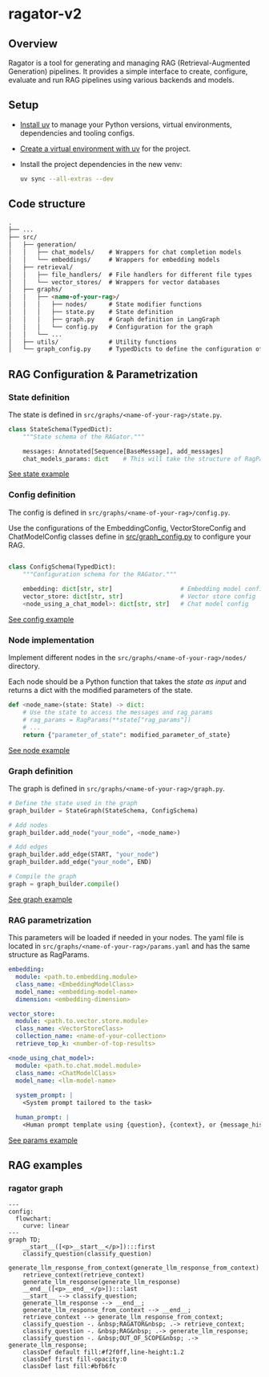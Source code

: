 # ragator-v2

## Overview

Ragator is a tool for generating and managing RAG (Retrieval-Augmented Generation) pipelines. It provides a simple interface to create, configure, evaluate and run RAG pipelines using various backends and models.

## Setup

- [Install uv](https://docs.astral.sh/uv/getting-started/installation/) to manage your Python versions, virtual environments, dependencies and tooling configs. 

- [Create a virtual environment with uv](https://docs.astral.sh/uv/pip/environments/#creating-a-virtual-environment) for the project.

- Install the project dependencies in the new venv:

    ```bash
    uv sync	--all-extras --dev
    ```

## Code structure

```markdown
.
├── ...
├── src/
│   ├── generation/
│   │   ├── chat_models/    # Wrappers for chat completion models
│   │   └── embeddings/     # Wrappers for embedding models
│   ├── retrieval/
│   │   ├── file_handlers/  # File handlers for different file types
│   │   └── vector_stores/  # Wrappers for vector databases
│   ├── graphs/
│   │   ├── <name-of-your-rag>/
│   │   │   ├── nodes/      # State modifier functions
│   │   │   ├── state.py    # State definition
│   │   │   ├── graph.py    # Graph definition in LangGraph
│   │   │   └── config.py   # Configuration for the graph
│   │   └── ...
│   ├── utils/              # Utility functions
│   └── graph_config.py     # TypedDicts to define the configuration of the graphs
```

## RAG Configuration & Parametrization

### State definition
The state is defined in `src/graphs/<name-of-your-rag>/state.py`. 

```python
class StateSchema(TypedDict):
    """State schema of the RAGator."""

    messages: Annotated[Sequence[BaseMessage], add_messages]
    chat_models_params: dict    # This will take the structure of RagParams from the params.py file
```
[See state example](src/graphs/ragator/state.py)

### Config definition
The config is defined in `src/graphs/<name-of-your-rag>/config.py`. 

Use the configurations of the EmbeddingConfig, VectorStoreConfig and ChatModelConfig classes define in [src/graph_config.py](src/graph_config.py) to configure your RAG. 

```python

class ConfigSchema(TypedDict):
    """Configuration schema for the RAGator."""
    
    embedding: dict[str, str]                   # Embedding model config
    vector_store: dict[str, str]                # Vector store config
    <node_using_a_chat_model>: dict[str, str]   # Chat model config
```
[See config example](src/graphs/ragator/config.py)

### Node implementation

Implement different nodes in the `src/graphs/<name-of-your-rag>/nodes/` directory. 

Each node should be a Python function that takes the *state as input* and returns a dict with the modified parameters of the state.

```python
def <node_name>(state: State) -> dict:
    # Use the state to access the messages and rag_params
    # rag_params = RagParams(**state["rag_params"])
    # ...
    return {"parameter_of_state": modified_parameter_of_state}
```
[See node example](src/graphs/ragator/nodes/classify_question.py)

### Graph definition
The graph is defined in `src/graphs/<name-of-your-rag>/graph.py`.

```python
# Define the state used in the graph
graph_builder = StateGraph(StateSchema, ConfigSchema)

# Add nodes
graph_builder.add_node("your_node", <node_name>)

# Add edges
graph_builder.add_edge(START, "your_node")
graph_builder.add_edge("your_node", END)

# Compile the graph
graph = graph_builder.compile()
```
[See graph example](src/graphs/ragator/graph.py)

### RAG parametrization

This parameters will be loaded if needed in your nodes. 
The yaml file is located in `src/graphs/<name-of-your-rag>/params.yaml` and has the same structure as RagParams. 

```yaml
embedding:
  module: <path.to.embedding.module>
  class_name: <EmbeddingModelClass>
  model_name: <embedding-model-name>
  dimension: <embedding-dimension>

vector_store:
  module: <path.to.vector.store.module>
  class_name: <VectorStoreClass>
  collection_name: <name-of-your-collection>
  retrieve_top_k: <number-of-top-results>

<node_using_chat_model>:
  module: <path.to.chat.model.module>
  class_name: <ChatModelClass>
  model_name: <llm-model-name>
  
  system_prompt: |
    <System prompt tailored to the task>

  human_prompt: |
    <Human prompt template using {question}, {context}, or {message_history}>

```
[See params example](data/configs/ragator.yaml)

## RAG examples

### ragator graph

<!-- RAGATOR_DIAGRAM_START -->
```mermaid
---
config:
  flowchart:
    curve: linear
---
graph TD;
	__start__([<p>__start__</p>]):::first
	classify_question(classify_question)
	generate_llm_response_from_context(generate_llm_response_from_context)
	retrieve_context(retrieve_context)
	generate_llm_response(generate_llm_response)
	__end__([<p>__end__</p>]):::last
	__start__ --> classify_question;
	generate_llm_response --> __end__;
	generate_llm_response_from_context --> __end__;
	retrieve_context --> generate_llm_response_from_context;
	classify_question -. &nbsp;RAGATOR&nbsp; .-> retrieve_context;
	classify_question -. &nbsp;RAG&nbsp; .-> generate_llm_response;
	classify_question -. &nbsp;OUT_OF_SCOPE&nbsp; .-> generate_llm_response;
	classDef default fill:#f2f0ff,line-height:1.2
	classDef first fill-opacity:0
	classDef last fill:#bfb6fc

```
<!-- RAGATOR_DIAGRAM_END -->
